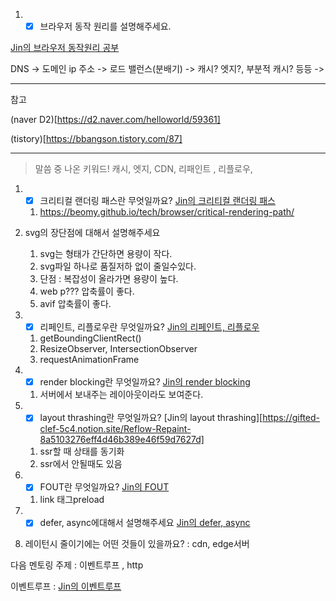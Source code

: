 1. - [x] 브라우저 동작 원리를 설명해주세요.

[Jin의 브라우저 동작원리 공부](https://gifted-clef-5c4.notion.site/CS-a7cbca8bb7364020ac24646a62898ded)

DNS -> 도메인 ip 주소 -> 로드 밸런스(분배기) -> 캐시? 엣지?, 부분적 캐시? 등등 -> 

--- 
참고 

(naver D2)[https://d2.naver.com/helloworld/59361]

(tistory)[https://bbangson.tistory.com/87]

--- 

>말씀 중 나온 키워드! 캐시, 엣지, CDN, 리패인트 , 리플로우, 

1. - [x] 크리티컬 랜더링 패스란 무엇일까요? [Jin의 크리티컬 랜더링 패스](https://gifted-clef-5c4.notion.site/JavaScript-91c3237a9bbd40c1bc2e713bcfb2af53)
   1. https://beomy.github.io/tech/browser/critical-rendering-path/

2. svg의 장단점에 대해서 설명해주세요
   1. svg는 형태가 간단하면 용량이 작다.
   2. svg파일 하나로 품질저하 없이 줄일수있다.
   3. 단점 : 복잡성이 올라가면 용량이 높다.
   4. web p??? 압축률이 좋다.
   5. avif 압축률이 좋다.

3. - [x] 리페인트, 리플로우란 무엇일까요? [Jin의 리페인트, 리플로우](https://gifted-clef-5c4.notion.site/JavaScript-91c3237a9bbd40c1bc2e713bcfb2af53)
   1. getBoundingClientRect()
   2. ResizeObserver, IntersectionObserver
   3. requestAnimationFrame

4. - [x] render blocking란 무엇일까요? [Jin의 render blocking](https://gifted-clef-5c4.notion.site/Render-Blocking-4135d1b44c5541c28d72d3e10b95fe9e)
   1. 서버에서 보내주는 레이아웃이라도 보여준다.

5. - [x] layout thrashing란 무엇일까요? [Jin의 layout thrashing][https://gifted-clef-5c4.notion.site/Reflow-Repaint-8a5103276eff4d46b389e46f59d7627d]
   1. ssr할 때 상태를 동기화
   2. ssr에서 안될때도 있음

6. - [x] FOUT란 무엇일까요? [Jin의 FOUT](https://gifted-clef-5c4.notion.site/FOUT-d08848e9db4a44fb854cead323d7179a)
   1. link 태그preload

7. - [x] defer, async에대해서 설명해주세요 [Jin의 defer, async](https://gifted-clef-5c4.notion.site/async-defer-5dfe23ca231a4003b7f32ca258263c1b)

8. 레이턴시 줄이기에는 어떤 것들이 있을까요? : cdn, edge서버

다음 멘토링 주제 : 이벤트루프 , http

이벤트루프 : [Jin의 이벤트루프](https://gifted-clef-5c4.notion.site/Event-Loop-07decc590dd542c595afdda483870fbc)